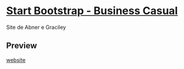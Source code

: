 # [Start Bootstrap - Business Casual](https://startbootstrap.com/template-overviews/business-casual/)

Site de Abner e Graciley

## Preview

<a href="abnertcj.github.io/abner-e-graciley/">website</a>
